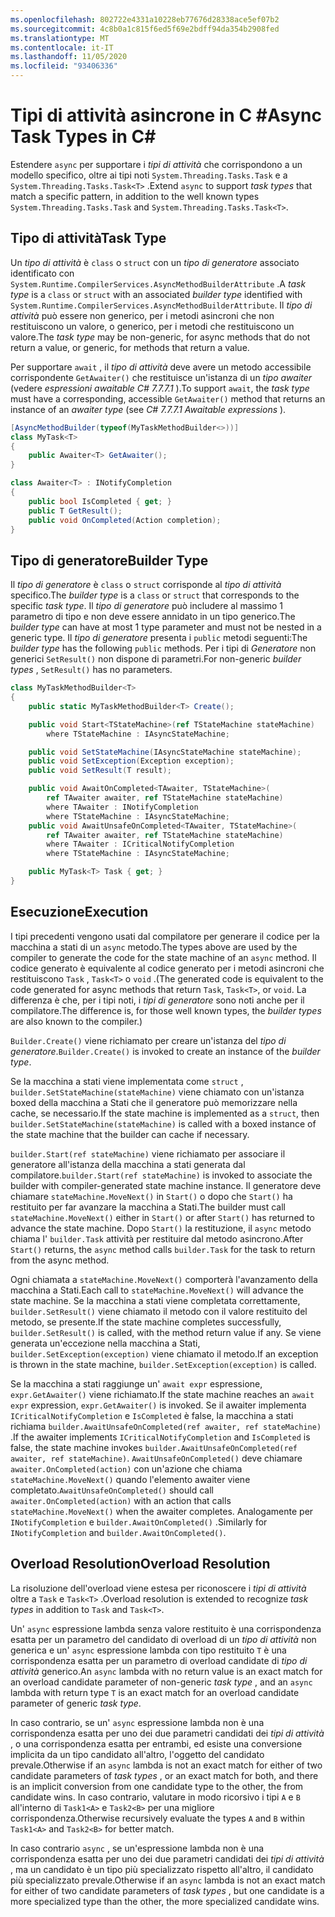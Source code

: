 ```yaml
---
ms.openlocfilehash: 802722e4331a10228eb77676d28338ace5ef07b2
ms.sourcegitcommit: 4c8b0a1c815f6ed5f69e2bdff94da354b2908fed
ms.translationtype: MT
ms.contentlocale: it-IT
ms.lasthandoff: 11/05/2020
ms.locfileid: "93406336"
---
```

<a name="async-task-types-in-c"></a><span data-ttu-id="51319-101">Tipi di attività asincrone in C #</span><span class="sxs-lookup"><span data-stu-id="51319-101">Async Task Types in C#</span></span>
======================
<span data-ttu-id="51319-102">Estendere `async` per supportare i _tipi di attività_ che corrispondono a un modello specifico, oltre ai tipi noti `System.Threading.Tasks.Task` e a `System.Threading.Tasks.Task<T>` .</span><span class="sxs-lookup"><span data-stu-id="51319-102">Extend `async` to support _task types_ that match a specific pattern, in addition to the well known types `System.Threading.Tasks.Task` and `System.Threading.Tasks.Task<T>`.</span></span>

## <a name="task-type"></a><span data-ttu-id="51319-103">Tipo di attività</span><span class="sxs-lookup"><span data-stu-id="51319-103">Task Type</span></span>
<span data-ttu-id="51319-104">Un _tipo di attività_ è `class` o `struct` con un _tipo di generatore_ associato identificato con `System.Runtime.CompilerServices.AsyncMethodBuilderAttribute` .</span><span class="sxs-lookup"><span data-stu-id="51319-104">A _task type_ is a `class` or `struct` with an associated _builder type_ identified with `System.Runtime.CompilerServices.AsyncMethodBuilderAttribute`.</span></span>
<span data-ttu-id="51319-105">Il _tipo di attività_ può essere non generico, per i metodi asincroni che non restituiscono un valore, o generico, per i metodi che restituiscono un valore.</span><span class="sxs-lookup"><span data-stu-id="51319-105">The _task type_ may be non-generic, for async methods that do not return a value, or generic, for methods that return a value.</span></span>

<span data-ttu-id="51319-106">Per supportare `await` , il _tipo di attività_ deve avere un metodo accessibile corrispondente `GetAwaiter()` che restituisce un'istanza di un _tipo awaiter_ (vedere _espressioni awaitable C# 7.7.7.1_ ).</span><span class="sxs-lookup"><span data-stu-id="51319-106">To support `await`, the _task type_ must have a corresponding, accessible `GetAwaiter()` method that returns an instance of an _awaiter type_ (see _C# 7.7.7.1 Awaitable expressions_ ).</span></span>
```cs
[AsyncMethodBuilder(typeof(MyTaskMethodBuilder<>))]
class MyTask<T>
{
    public Awaiter<T> GetAwaiter();
}

class Awaiter<T> : INotifyCompletion
{
    public bool IsCompleted { get; }
    public T GetResult();
    public void OnCompleted(Action completion);
}
```
## <a name="builder-type"></a><span data-ttu-id="51319-107">Tipo di generatore</span><span class="sxs-lookup"><span data-stu-id="51319-107">Builder Type</span></span>
<span data-ttu-id="51319-108">Il _tipo di generatore_ è `class` o `struct` corrisponde al _tipo di attività_ specifico.</span><span class="sxs-lookup"><span data-stu-id="51319-108">The _builder type_ is a `class` or `struct` that corresponds to the specific _task type_.</span></span>
<span data-ttu-id="51319-109">Il _tipo di generatore_ può includere al massimo 1 parametro di tipo e non deve essere annidato in un tipo generico.</span><span class="sxs-lookup"><span data-stu-id="51319-109">The _builder type_ can have at most 1 type parameter and must not be nested in a generic type.</span></span>
<span data-ttu-id="51319-110">Il _tipo di generatore_ presenta i `public` metodi seguenti:</span><span class="sxs-lookup"><span data-stu-id="51319-110">The _builder type_ has the following `public` methods.</span></span>
<span data-ttu-id="51319-111">Per i tipi di _Generatore_ non generici `SetResult()` non dispone di parametri.</span><span class="sxs-lookup"><span data-stu-id="51319-111">For non-generic _builder types_ , `SetResult()` has no parameters.</span></span>
```cs
class MyTaskMethodBuilder<T>
{
    public static MyTaskMethodBuilder<T> Create();

    public void Start<TStateMachine>(ref TStateMachine stateMachine)
        where TStateMachine : IAsyncStateMachine;

    public void SetStateMachine(IAsyncStateMachine stateMachine);
    public void SetException(Exception exception);
    public void SetResult(T result);

    public void AwaitOnCompleted<TAwaiter, TStateMachine>(
        ref TAwaiter awaiter, ref TStateMachine stateMachine)
        where TAwaiter : INotifyCompletion
        where TStateMachine : IAsyncStateMachine;
    public void AwaitUnsafeOnCompleted<TAwaiter, TStateMachine>(
        ref TAwaiter awaiter, ref TStateMachine stateMachine)
        where TAwaiter : ICriticalNotifyCompletion
        where TStateMachine : IAsyncStateMachine;

    public MyTask<T> Task { get; }
}
```
## <a name="execution"></a><span data-ttu-id="51319-112">Esecuzione</span><span class="sxs-lookup"><span data-stu-id="51319-112">Execution</span></span>
<span data-ttu-id="51319-113">I tipi precedenti vengono usati dal compilatore per generare il codice per la macchina a stati di un `async` metodo.</span><span class="sxs-lookup"><span data-stu-id="51319-113">The types above are used by the compiler to generate the code for the state machine of an `async` method.</span></span>
<span data-ttu-id="51319-114">Il codice generato è equivalente al codice generato per i metodi asincroni che restituiscono `Task` , `Task<T>` o `void` .</span><span class="sxs-lookup"><span data-stu-id="51319-114">(The generated code is equivalent to the code generated for async methods that return `Task`, `Task<T>`, or `void`.</span></span>
<span data-ttu-id="51319-115">La differenza è che, per i tipi noti, i _tipi di generatore_ sono noti anche per il compilatore.</span><span class="sxs-lookup"><span data-stu-id="51319-115">The difference is, for those well known types, the _builder types_ are also known to the compiler.)</span></span>

<span data-ttu-id="51319-116">`Builder.Create()` viene richiamato per creare un'istanza del _tipo di generatore_.</span><span class="sxs-lookup"><span data-stu-id="51319-116">`Builder.Create()` is invoked to create an instance of the _builder type_.</span></span>

<span data-ttu-id="51319-117">Se la macchina a stati viene implementata come `struct` , `builder.SetStateMachine(stateMachine)` viene chiamato con un'istanza boxed della macchina a Stati che il generatore può memorizzare nella cache, se necessario.</span><span class="sxs-lookup"><span data-stu-id="51319-117">If the state machine is implemented as a `struct`, then `builder.SetStateMachine(stateMachine)` is called with a boxed instance of the state machine that the builder can cache if necessary.</span></span>

<span data-ttu-id="51319-118">`builder.Start(ref stateMachine)` viene richiamato per associare il generatore all'istanza della macchina a stati generata dal compilatore.</span><span class="sxs-lookup"><span data-stu-id="51319-118">`builder.Start(ref stateMachine)` is invoked to associate the builder with compiler-generated state machine instance.</span></span>
<span data-ttu-id="51319-119">Il generatore deve chiamare `stateMachine.MoveNext()` in `Start()` o dopo che `Start()` ha restituito per far avanzare la macchina a Stati.</span><span class="sxs-lookup"><span data-stu-id="51319-119">The builder must call `stateMachine.MoveNext()` either in `Start()` or after `Start()` has returned to advance the state machine.</span></span>
<span data-ttu-id="51319-120">Dopo `Start()` la restituzione, il `async` metodo chiama l' `builder.Task` attività per restituire dal metodo asincrono.</span><span class="sxs-lookup"><span data-stu-id="51319-120">After `Start()` returns, the `async` method calls `builder.Task` for the task to return from the async method.</span></span>

<span data-ttu-id="51319-121">Ogni chiamata a `stateMachine.MoveNext()` comporterà l'avanzamento della macchina a Stati.</span><span class="sxs-lookup"><span data-stu-id="51319-121">Each call to `stateMachine.MoveNext()` will advance the state machine.</span></span>
<span data-ttu-id="51319-122">Se la macchina a stati viene completata correttamente, `builder.SetResult()` viene chiamato il metodo con il valore restituito del metodo, se presente.</span><span class="sxs-lookup"><span data-stu-id="51319-122">If the state machine completes successfully, `builder.SetResult()` is called, with  the method return value if any.</span></span>
<span data-ttu-id="51319-123">Se viene generata un'eccezione nella macchina a Stati, `builder.SetException(exception)` viene chiamato il metodo.</span><span class="sxs-lookup"><span data-stu-id="51319-123">If an exception is thrown in the state machine, `builder.SetException(exception)` is called.</span></span>

<span data-ttu-id="51319-124">Se la macchina a stati raggiunge un' `await expr` espressione, `expr.GetAwaiter()` viene richiamato.</span><span class="sxs-lookup"><span data-stu-id="51319-124">If the state machine reaches an `await expr` expression, `expr.GetAwaiter()` is invoked.</span></span>
<span data-ttu-id="51319-125">Se il awaiter implementa `ICriticalNotifyCompletion` e `IsCompleted` è false, la macchina a stati richiama `builder.AwaitUnsafeOnCompleted(ref awaiter, ref stateMachine)` .</span><span class="sxs-lookup"><span data-stu-id="51319-125">If the awaiter implements `ICriticalNotifyCompletion` and `IsCompleted` is false, the state machine invokes `builder.AwaitUnsafeOnCompleted(ref awaiter, ref stateMachine)`.</span></span>
<span data-ttu-id="51319-126">`AwaitUnsafeOnCompleted()` deve chiamare `awaiter.OnCompleted(action)` con un'azione che chiama `stateMachine.MoveNext()` quando l'elemento awaiter viene completato.</span><span class="sxs-lookup"><span data-stu-id="51319-126">`AwaitUnsafeOnCompleted()` should call `awaiter.OnCompleted(action)` with an action that calls `stateMachine.MoveNext()` when the awaiter completes.</span></span> <span data-ttu-id="51319-127">Analogamente per `INotifyCompletion` e `builder.AwaitOnCompleted()` .</span><span class="sxs-lookup"><span data-stu-id="51319-127">Similarly for `INotifyCompletion` and `builder.AwaitOnCompleted()`.</span></span>

## <a name="overload-resolution"></a><span data-ttu-id="51319-128">Overload Resolution</span><span class="sxs-lookup"><span data-stu-id="51319-128">Overload Resolution</span></span>
<span data-ttu-id="51319-129">La risoluzione dell'overload viene estesa per riconoscere i _tipi di attività_ oltre a `Task` e `Task<T>` .</span><span class="sxs-lookup"><span data-stu-id="51319-129">Overload resolution is extended to recognize _task types_ in addition to `Task` and `Task<T>`.</span></span>

<span data-ttu-id="51319-130">Un' `async` espressione lambda senza valore restituito è una corrispondenza esatta per un parametro del candidato di overload di un _tipo di attività_ non generica e un' `async` espressione lambda con tipo restituito `T` è una corrispondenza esatta per un parametro di overload candidate di _tipo di attività_ generico.</span><span class="sxs-lookup"><span data-stu-id="51319-130">An `async` lambda with no return value is an exact match for an overload candidate parameter of non-generic _task type_ , and an `async` lambda with return type `T` is an exact match for an overload candidate parameter of generic _task type_.</span></span> 

<span data-ttu-id="51319-131">In caso contrario, se un' `async` espressione lambda non è una corrispondenza esatta per uno dei due parametri candidati dei _tipi di attività_ , o una corrispondenza esatta per entrambi, ed esiste una conversione implicita da un tipo candidato all'altro, l'oggetto del candidato prevale.</span><span class="sxs-lookup"><span data-stu-id="51319-131">Otherwise if an `async` lambda is not an exact match for either of two candidate parameters of _task types_ , or an exact match for both, and there is an implicit conversion from one candidate type to the other, the from candidate wins.</span></span> <span data-ttu-id="51319-132">In caso contrario, valutare in modo ricorsivo i tipi `A` e `B` all'interno di `Task1<A>` e `Task2<B>` per una migliore corrispondenza.</span><span class="sxs-lookup"><span data-stu-id="51319-132">Otherwise recursively evaluate the types `A` and `B` within `Task1<A>` and `Task2<B>` for better match.</span></span>

<span data-ttu-id="51319-133">In caso contrario `async` , se un'espressione lambda non è una corrispondenza esatta per uno dei due parametri candidati dei _tipi di attività_ , ma un candidato è un tipo più specializzato rispetto all'altro, il candidato più specializzato prevale.</span><span class="sxs-lookup"><span data-stu-id="51319-133">Otherwise if an `async` lambda is not an exact match for either of two candidate parameters of _task types_ , but one candidate is a more specialized type than the other, the more specialized candidate wins.</span></span>
